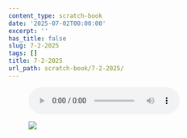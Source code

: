 ```yaml
---
content_type: scratch-book
date: '2025-07-02T00:00:00'
excerpt: ''
has_title: false
slug: 7-2-2025
tags: []
title: 7-2-2025
url_path: scratch-book/7-2-2025/
---
```


<figure class="content-figure tc">
<audio src="https://mp1ewwuojwmnpxpy.public.blob.vercel-storage.com/audio_1751473376398-db2anL7Q8WDvtNojD0VJEzoTbpoSQq.mp3" controls></audio>
<figcaption class="f6 gray tl"></figcaption>
</figure>
<figure class="content-figure tc">
<img src="https://mp1ewwuojwmnpxpy.public.blob.vercel-storage.com/media_1751472238567-RWxMza9TJKn1yDPD3hVexEvpU4TUno.webp" width="auto" class="w-80 ba b--light-gray bw2 br2">
<figcaption class="f6 gray tl"></figcaption>
</figure>